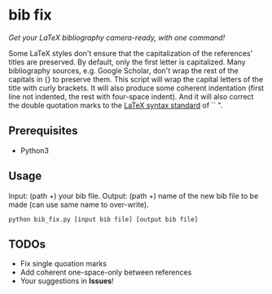 # bib fix

_Get your LaTeX bibliography camera-ready, with one command!_

Some LaTeX styles don't ensure that the capitalization of the references' titles are preserved. By default, only the first letter is capitalized. Many bibliography sources, e.g. Google Scholar, don't wrap the rest of the capitals in {} to preserve them. This script will wrap the capital letters of the title with curly brackets. It will also produce some coherent indentation (first line not indented, the rest with four-space indent). And it will also correct the double quotation marks to the [LaTeX syntax standard](https://www.maths.tcd.ie/~dwilkins/LaTeXPrimer) of \`\` ".

## Prerequisites

- Python3

## Usage

Input: (path +) your bib file. 
Output: (path +) name of the new bib file to be made (can use same name to over-write).

`python bib_fix.py [input bib file] [output bib file]`

## TODOs

- Fix single quoation marks
- Add coherent one-space-only between references
- Your suggestions in **Issues**!